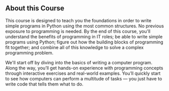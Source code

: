 ## About this Course

This course is designed to teach you the foundations in order to write simple programs in Python using the most common structures. 
No previous exposure to programming is needed. By the end of this course, you'll understand the benefits of programming in IT roles; 
be able to write simple programs using Python; figure out how the building blocks of programming fit together; and combine all of this 
knowledge to solve a complex programming problem. 

We'll start off by diving into the basics of writing a computer program. Along the way, you’ll get hands-on experience with programming 
concepts through interactive exercises and real-world 
examples. You’ll quickly start to see how computers can perform a multitude of tasks — you just have to write code that tells them what to do.
